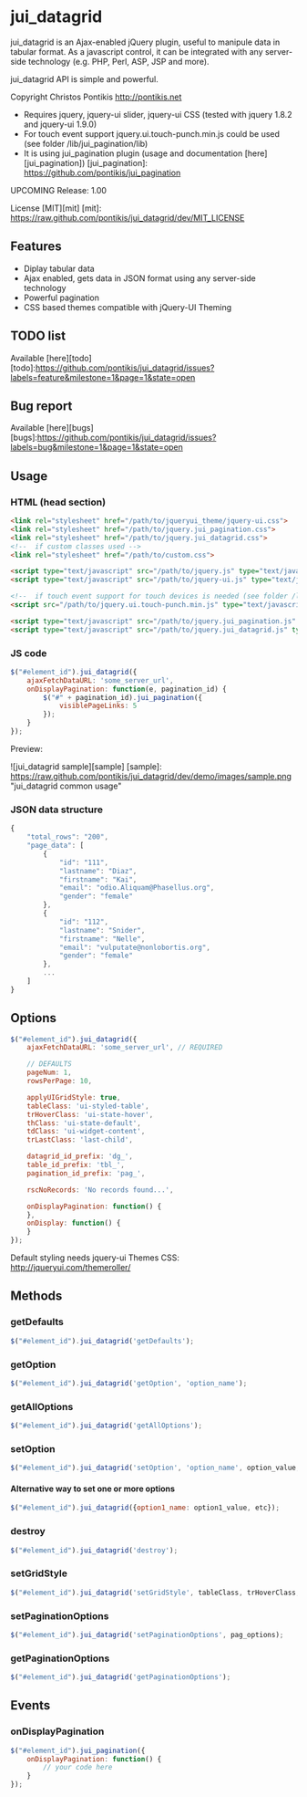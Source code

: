 jui_datagrid
============

jui_datagrid is an Ajax-enabled jQuery plugin, useful to manipule data in tabular format. As a javascript control, it can be integrated with any server-side technology (e.g. PHP, Perl, ASP, JSP and more).

jui_datagrid API is simple and powerful.

Copyright Christos Pontikis http://pontikis.net

* Requires jquery, jquery-ui slider, jquery-ui CSS (tested with jquery 1.8.2 and jquery-ui 1.9.0)
* For touch event support jquery.ui.touch-punch.min.js could be used (see folder /lib/jui_pagination/lib)
* It is using jui_pagination plugin (usage and documentation [here][jui_pagination])
[jui_pagination]: https://github.com/pontikis/jui_pagination

UPCOMING Release: 1.00

License [MIT][mit]
[mit]: https://raw.github.com/pontikis/jui_datagrid/dev/MIT_LICENSE


Features
--------

* Diplay tabular data
* Ajax enabled, gets data in JSON format using any server-side technology
* Powerful pagination
* CSS based themes compatible with jQuery-UI Theming

TODO list
---------

Available [here][todo]
[todo]:https://github.com/pontikis/jui_datagrid/issues?labels=feature&milestone=1&page=1&state=open

Bug report
----------

Available [here][bugs]
[bugs]:https://github.com/pontikis/jui_datagrid/issues?labels=bug&milestone=1&page=1&state=open

Usage
-----

### HTML (head section)

```html
<link rel="stylesheet" href="/path/to/jqueryui_theme/jquery-ui.css">
<link rel="stylesheet" href="/path/to/jquery.jui_pagination.css">
<link rel="stylesheet" href="/path/to/jquery.jui_datagrid.css">
<!--  if custom classes used -->
<link rel="stylesheet" href="/path/to/custom.css">

<script type="text/javascript" src="/path/to/jquery.js" type="text/javascript"></script>
<script type="text/javascript" src="/path/to/jquery-ui.js" type="text/javascript"></script>

<!--  if touch event support for touch devices is needed (see folder /lib) -->
<script src="/path/to/jquery.ui.touch-punch.min.js" type="text/javascript"></script>

<script type="text/javascript" src="/path/to/jquery.jui_pagination.js" type="text/javascript"></script>
<script type="text/javascript" src="/path/to/jquery.jui_datagrid.js" type="text/javascript"></script>

```

### JS code

```javascript
$("#element_id").jui_datagrid({
    ajaxFetchDataURL: 'some_server_url',
    onDisplayPagination: function(e, pagination_id) {
        $("#" + pagination_id).jui_pagination({
            visiblePageLinks: 5
        });
    }
});
```

Preview:

![jui_datagrid sample][sample]
[sample]: https://raw.github.com/pontikis/jui_datagrid/dev/demo/images/sample.png "jui_datagrid common usage"


### JSON data structure

```javascript
{
    "total_rows": "200",
    "page_data": [
        {
            "id": "111",
            "lastname": "Diaz",
            "firstname": "Kai",
            "email": "odio.Aliquam@Phasellus.org",
            "gender": "female"
        },
        {
            "id": "112",
            "lastname": "Snider",
            "firstname": "Nelle",
            "email": "vulputate@nonlobortis.org",
            "gender": "female"
        },
        ...
    ]
}
```

Options
-------
```javascript
$("#element_id").jui_datagrid({
    ajaxFetchDataURL: 'some_server_url', // REQUIRED

    // DEFAULTS
    pageNum: 1,
    rowsPerPage: 10,

    applyUIGridStyle: true,
    tableClass: 'ui-styled-table',
    trHoverClass: 'ui-state-hover',
    thClass: 'ui-state-default',
    tdClass: 'ui-widget-content',
    trLastClass: 'last-child',

    datagrid_id_prefix: 'dg_',
    table_id_prefix: 'tbl_',
    pagination_id_prefix: 'pag_',

    rscNoRecords: 'No records found...',

    onDisplayPagination: function() {
    },
    onDisplay: function() {
    }
});
```

Default styling needs jquery-ui Themes CSS: http://jqueryui.com/themeroller/

Methods
-------

### getDefaults
```javascript
$("#element_id").jui_datagrid('getDefaults');
```
### getOption
```javascript
$("#element_id").jui_datagrid('getOption', 'option_name');
```

### getAllOptions
```javascript
$("#element_id").jui_datagrid('getAllOptions');
```

### setOption
```javascript
$("#element_id").jui_datagrid('setOption', 'option_name', option_value, reinit);
```

#### Alternative way to set one or more options
```javascript
$("#element_id").jui_datagrid({option1_name: option1_value, etc});
```

### destroy
```javascript
$("#element_id").jui_datagrid('destroy');
```

### setGridStyle
```javascript
$("#element_id").jui_datagrid('setGridStyle', tableClass, trHoverClass, thClass, tdClass, trLastClass);
```

### setPaginationOptions
```javascript
$("#element_id").jui_datagrid('setPaginationOptions', pag_options);
```

### getPaginationOptions
```javascript
$("#element_id").jui_datagrid('getPaginationOptions');
```

Events
------

### onDisplayPagination
```javascript
$("#element_id").jui_pagination({
    onDisplayPagination: function() {
        // your code here
    }
});
```